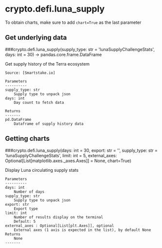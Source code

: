 # crypto.defi.luna_supply

To obtain charts, make sure to add `chart=True` as the last parameter

## Get underlying data 
###crypto.defi.luna_supply(supply_type: str = 'lunaSupplyChallengeStats', days: int = 30) -> pandas.core.frame.DataFrame

Get supply history of the Terra ecosystem

    Source: [Smartstake.io]

    Parameters
    ----------
    supply_type: str
        Supply type to unpack json
    days: int
        Day count to fetch data

    Returns
    -------
    pd.DataFrame
        Dataframe of supply history data

## Getting charts 
###crypto.defi.luna_supply(days: int = 30, export: str = '', supply_type: str = 'lunaSupplyChallengeStats', limit: int = 5, external_axes: Optional[List[matplotlib.axes._axes.Axes]] = None, chart=True)

Display Luna circulating supply stats

    Parameters
    ----------
    days: int
        Number of days
    supply_type: str
        Supply type to unpack json
    export: str
        Export type
    limit: int
        Number of results display on the terminal
        Default: 5
    external_axes : Optional[List[plt.Axes]], optional
        External axes (1 axis is expected in the list), by default None
    Returns
        None
    -------
